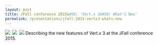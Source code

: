 ```yaml
---
layout: post
title: JFall conference 2015&#58; 'Vert.x 3&#58; What's New'
permalink: /presentations/jfall-2015-vertx3-whats-new
---
```

<a href="{{site.url}}/presentations/vertx3-whatsnew.pdf"><img style="float:left; margin-right: 0.5em;" src="{{site.url}}/img/presentation.svg"/></a>
<a href="https://github.com/erwindeg/vertx3-whatsnew"><img style="float:left; margin-right: 0.5em;" src="{{site.url}}/img/github.svg"/></a>
<a href="https://www.youtube.com/watch?v=blGAtipoh-U"><img src="{{site.url}}/img/youtube.svg"/></a>
Describing the new features of Vert.x 3 at the JFall conference 2015.
